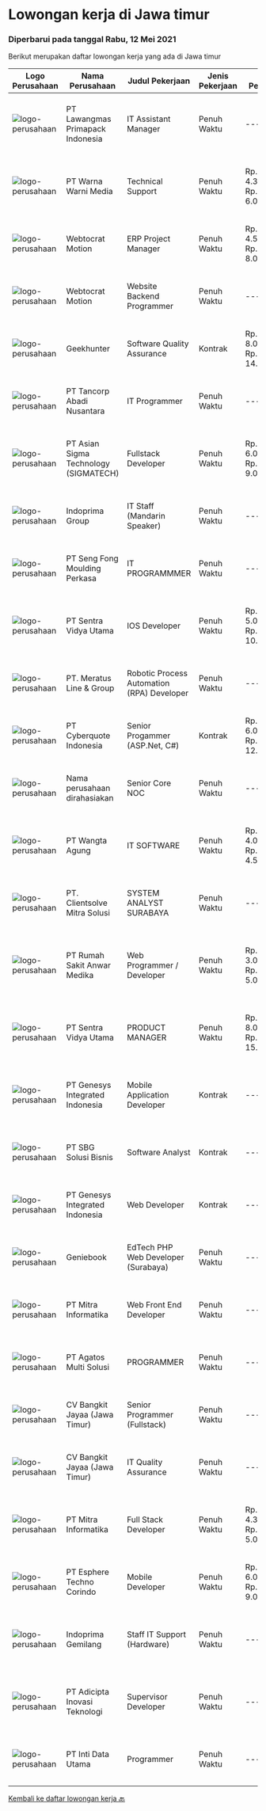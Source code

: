 
  # Lowongan kerja di Jawa timur

  ### Diperbarui pada tanggal Rabu, 12 Mei 2021

  Berikut merupakan daftar lowongan kerja yang ada di Jawa timur

  |Logo Perusahaan | Nama Perusahaan | Judul Pekerjaan | Jenis Pekerjaan | Gaji Pekerjaan | Lokasi | Deskripsi | Tanggal diunggah | Pranala |
  | -------------- | --------------- | --------------- | --------- | --------- | -------------- | ------- | ----------- | ----------- |
  |![logo-perusahaan](https://image-service-cdn.seek.com.au/d54289ece33a8eee4cd298a78161f78c1940cac5/ee4dce1061f3f616224767ad58cb2fc751b8d2dc)|PT Lawangmas Primapack Indonesia|IT Assistant Manager|Penuh Waktu|---|Malang|Dibutuhkan segeraPabrik Malang, Jawa Timur Perusahaan manufacturing PRINTING&amp;PACKAGING yang sedang berkembang pesat membutuhkan tenaga...|Selasa, 11 Mei 2021|https://www.jobstreet.co.id/id/job/it-assistant-manager-3528699?token=0~9269cf8f-f0d4-4e9e-bb47-74010bca1b34&sectionRank=1&jobId=jobstreet-id-job-3528699|
|![logo-perusahaan](https://image-service-cdn.seek.com.au/a515a75208fb13180f2cdd8553ca42f7194f07da/ee4dce1061f3f616224767ad58cb2fc751b8d2dc)|PT Warna Warni Media|Technical Support|Penuh Waktu|Rp. 4.300.000-Rp. 6.020.000|Surabaya|Usia Maksimal 35 Tahun Pendidikan minimal D3 Informatika/ Teknik Komputer Pengalaman minimal 1 Tahun dibidang yang sama Memahami konsep Networking /...|Selasa, 11 Mei 2021|https://www.jobstreet.co.id/id/job/technical-support-3529036?token=0~9269cf8f-f0d4-4e9e-bb47-74010bca1b34&sectionRank=2&jobId=jobstreet-id-job-3529036|
|![logo-perusahaan](https://image-service-cdn.seek.com.au/266cdb1b6633777975f7e16ec233144d07cf3b39/ee4dce1061f3f616224767ad58cb2fc751b8d2dc)|Webtocrat Motion|ERP Project Manager|Penuh Waktu|Rp. 4.500.000-Rp. 8.000.000|Surabaya|Candidate must possess at least a Computer Science/Information System/Economics/Accounting or equivalent Required skill(s): ERP SAP / Odoo / other ERP...|Selasa, 11 Mei 2021|https://www.jobstreet.co.id/id/job/erp-project-manager-3529322?token=0~9269cf8f-f0d4-4e9e-bb47-74010bca1b34&sectionRank=3&jobId=jobstreet-id-job-3529322|
|![logo-perusahaan](https://image-service-cdn.seek.com.au/266cdb1b6633777975f7e16ec233144d07cf3b39/ee4dce1061f3f616224767ad58cb2fc751b8d2dc)|Webtocrat Motion|Website Backend Programmer|Penuh Waktu|---|Surabaya|Flexible Time Attendance (40 Hours / Week) Candidate must possess at least a Computer Science/Information Technology or equivalent Required skill(s):...|Selasa, 11 Mei 2021|https://www.jobstreet.co.id/id/job/website-backend-programmer-3529324?token=0~9269cf8f-f0d4-4e9e-bb47-74010bca1b34&sectionRank=4&jobId=jobstreet-id-job-3529324|
|![logo-perusahaan](https://image-service-cdn.seek.com.au/7971cb100cd10ec9e1caafdb0f1dab7207689254/ee4dce1061f3f616224767ad58cb2fc751b8d2dc)|Geekhunter|Software Quality Assurance|Kontrak|Rp. 8.000.000-Rp. 14.000.000|Malang|On behalf of our client, we are hiring for the Software Quality Assurance position (remote position/Denpasar, Bali)Job Requirement Professional...|Senin, 10 Mei 2021|https://www.jobstreet.co.id/id/job/software-quality-assurance-3528060?token=0~9269cf8f-f0d4-4e9e-bb47-74010bca1b34&sectionRank=5&jobId=jobstreet-id-job-3528060|
|![logo-perusahaan](https://image-service-cdn.seek.com.au/31877de4a8381d1d179bcca5044dacad96422b98/ee4dce1061f3f616224767ad58cb2fc751b8d2dc)|PT Tancorp Abadi Nusantara|IT Programmer|Penuh Waktu|---|Surabaya|membuat program dan menjadi designer project (full stack developer) Persyaratan: Minimal S1 Teknik Informatika / jurusan yang sesuai Minimal 1 tahun...|Senin, 10 Mei 2021|https://www.jobstreet.co.id/id/job/it-programmer-3527854?token=0~9269cf8f-f0d4-4e9e-bb47-74010bca1b34&sectionRank=6&jobId=jobstreet-id-job-3527854|
|![logo-perusahaan](https://image-service-cdn.seek.com.au/836b04d889a66ec831d78756cfe173308fc324a1/ee4dce1061f3f616224767ad58cb2fc751b8d2dc)|PT Asian Sigma Technology (SIGMATECH)|Fullstack Developer|Penuh Waktu|Rp. 6.000.000-Rp. 9.000.000|Surabaya|Requirement: Berdomisili di Surabaya Memahami framework Java Spring Boot dan Angular 2++ Mempunyai pengalaman menggunakan framework Java Spring Boot...|Selasa, 11 Mei 2021|https://www.jobstreet.co.id/id/job/fullstack-developer-3516886?token=0~9269cf8f-f0d4-4e9e-bb47-74010bca1b34&sectionRank=7&jobId=jobstreet-id-job-3516886|
|![logo-perusahaan](https://image-service-cdn.seek.com.au/a4560b3c8060d44e2a08a2fdeb4cc60f11291dac/ee4dce1061f3f616224767ad58cb2fc751b8d2dc)|Indoprima Group|IT Staff (Mandarin Speaker)|Penuh Waktu|---|Surabaya|Kualifikasi : Usia maksimal 30 tahun Minimal Pendidikan S1 jurusan Teknik Informatika dengan minimal IPK 3.00, lulusan dari Universitas di CHN...|Minggu, 09 Mei 2021|https://www.jobstreet.co.id/id/job/it-staff-mandarin-speaker-3521300?token=0~9269cf8f-f0d4-4e9e-bb47-74010bca1b34&sectionRank=8&jobId=jobstreet-id-job-3521300|
|![logo-perusahaan](https://image-service-cdn.seek.com.au/ed7df867fffc52ae1b162bbcb183ab4a3a28f7ec/ee4dce1061f3f616224767ad58cb2fc751b8d2dc)|PT Seng Fong Moulding Perkasa|IT PROGRAMMMER|Penuh Waktu|---|Kediri|Responsibilities:  • Developed the software programs• Perform upgrades to make software and systems more secure and efficient • Coding and...|Minggu, 09 Mei 2021|https://www.jobstreet.co.id/id/job/it-programmmer-3521121?token=0~9269cf8f-f0d4-4e9e-bb47-74010bca1b34&sectionRank=9&jobId=jobstreet-id-job-3521121|
|![logo-perusahaan](https://image-service-cdn.seek.com.au/3fab689e8b744a206690f8279918ab15492e8c30/ee4dce1061f3f616224767ad58cb2fc751b8d2dc)|PT Sentra Vidya Utama|IOS Developer|Penuh Waktu|Rp. 5.000.000-Rp. 10.000.000|Surabaya|REQUIREMENTS : Have experience of iOS Development Have published one or more iOS apps in the app store A deep familiarity with swift, Objective-C. C++...|Senin, 10 Mei 2021|https://www.jobstreet.co.id/id/job/ios-developer-3527920?token=0~9269cf8f-f0d4-4e9e-bb47-74010bca1b34&sectionRank=10&jobId=jobstreet-id-job-3527920|
|![logo-perusahaan](https://image-service-cdn.seek.com.au/b01967b2e29b6583b9f8d42d9633f4c1f0e8543b/ee4dce1061f3f616224767ad58cb2fc751b8d2dc)|PT. Meratus Line & Group|Robotic Process Automation (RPA) Developer|Penuh Waktu|---|Surabaya|We are looking for RPA Developers to join our team of highly professional Software Developers. To be successful, you’ll need experience in...|Senin, 10 Mei 2021|https://www.jobstreet.co.id/id/job/robotic-process-automation-rpa-developer-3527608?token=0~9269cf8f-f0d4-4e9e-bb47-74010bca1b34&sectionRank=11&jobId=jobstreet-id-job-3527608|
|![logo-perusahaan](https://image-service-cdn.seek.com.au/c0a514b2bc3b002e40167d5a52d4577ed96a4f9f/ee4dce1061f3f616224767ad58cb2fc751b8d2dc)|PT Cyberquote Indonesia|Senior Progammer (ASP.Net, C#)|Kontrak|Rp. 6.000.000-Rp. 12.000.000|Surabaya|Responsibilities Design, develop and maintain frontend application in a reuseable and easy to change manner to support business growth. Develop and...|Senin, 10 Mei 2021|https://www.jobstreet.co.id/id/job/senior-progammer-asp-net-c-3528293?token=0~9269cf8f-f0d4-4e9e-bb47-74010bca1b34&sectionRank=12&jobId=jobstreet-id-job-3528293|
|![logo-perusahaan](https://us.123rf.com/450wm/pavelstasevich/pavelstasevich1811/pavelstasevich181101027/112815900-stock-vector-no-image-available-icon-flat-vector.jpg?ver=6)|Nama perusahaan dirahasiakan|Senior Core NOC|Penuh Waktu|---|Surabaya|We are looking for an experienced Senior Core Network Operation Center with a proven track record of leading and developing the Network Operation...|Minggu, 09 Mei 2021|https://www.jobstreet.co.id/id/job/senior-core-noc-3520985?token=0~9269cf8f-f0d4-4e9e-bb47-74010bca1b34&sectionRank=13&jobId=jobstreet-id-job-3520985|
|![logo-perusahaan](https://image-service-cdn.seek.com.au/e8954dc400257ac0aed991e27f59ae2b6a496319/ee4dce1061f3f616224767ad58cb2fc751b8d2dc)|PT Wangta Agung|IT SOFTWARE|Penuh Waktu|Rp. 4.000.000-Rp. 4.500.000|Surabaya|Bertanggungjawab dalam pengembangan dan maintenance sistem dalam mendukung operasional perusahaan. Bertanggungjawab dalam error handling pada sistem...|Jumat, 07 Mei 2021|https://www.jobstreet.co.id/id/job/it-software-3518867?token=0~9269cf8f-f0d4-4e9e-bb47-74010bca1b34&sectionRank=14&jobId=jobstreet-id-job-3518867|
|![logo-perusahaan](https://image-service-cdn.seek.com.au/cd610ff74f6b14e9edca03718ad697fccc961520/ee4dce1061f3f616224767ad58cb2fc751b8d2dc)|PT. Clientsolve Mitra Solusi|SYSTEM ANALYST SURABAYA|Penuh Waktu|---|Surabaya|Job Requirements: Holding at least Bachelor's Degree (S1) Have good logic skills. Ability and desire to learn something new. Experienced in making...|Sabtu, 08 Mei 2021|https://www.jobstreet.co.id/id/job/system-analyst-surabaya-3520020?token=0~9269cf8f-f0d4-4e9e-bb47-74010bca1b34&sectionRank=15&jobId=jobstreet-id-job-3520020|
|![logo-perusahaan](https://image-service-cdn.seek.com.au/8a6418c559f6a72e1e1d87d06e28ef5b42e4f49b/ee4dce1061f3f616224767ad58cb2fc751b8d2dc)|PT Rumah Sakit Anwar Medika|Web Programmer / Developer|Penuh Waktu|Rp. 3.000.000-Rp. 5.000.000|Sidoarjo|1. Mahir pemrograman PHP dan menguasai framework CodeIgniter2. Menguasai database Postgresql dan mySQL3. Menyertakan link github source code project...|Senin, 10 Mei 2021|https://www.jobstreet.co.id/id/job/web-programmer-developer-3528015?token=0~9269cf8f-f0d4-4e9e-bb47-74010bca1b34&sectionRank=16&jobId=jobstreet-id-job-3528015|
|![logo-perusahaan](https://image-service-cdn.seek.com.au/3fab689e8b744a206690f8279918ab15492e8c30/ee4dce1061f3f616224767ad58cb2fc751b8d2dc)|PT Sentra Vidya Utama|PRODUCT MANAGER|Penuh Waktu|Rp. 8.000.000-Rp. 15.000.000|Surabaya|Kualifikasi: Pengalaman minimal 2 tahun dalam siklus pengembangan Sistem Informasi Minimal S1 Teknik Informatika / Sistem Informasi / Manajemen Sistem...|Jumat, 07 Mei 2021|https://www.jobstreet.co.id/id/job/product-manager-3526662?token=0~9269cf8f-f0d4-4e9e-bb47-74010bca1b34&sectionRank=17&jobId=jobstreet-id-job-3526662|
|![logo-perusahaan](https://image-service-cdn.seek.com.au/0771bd6278fe4d4c05d77e989148a4e868d6fbac/ee4dce1061f3f616224767ad58cb2fc751b8d2dc)|PT Genesys Integrated Indonesia|Mobile Application Developer|Kontrak|---|Surabaya|The latest mobile devices and applications are changing the way we communicate, do business, and access news and entertainment. Businesses, consumers...|Sabtu, 08 Mei 2021|https://www.jobstreet.co.id/id/job/mobile-application-developer-3520372?token=0~9269cf8f-f0d4-4e9e-bb47-74010bca1b34&sectionRank=18&jobId=jobstreet-id-job-3520372|
|![logo-perusahaan](https://image-service-cdn.seek.com.au/9178a268da7e9f251b29b144c96a34b6cae5d7c8/ee4dce1061f3f616224767ad58cb2fc751b8d2dc)|PT SBG Solusi Bisnis|Software Analyst|Kontrak|---|Surabaya|Responsibilities Develop, test, deploy, and maintain building user interface components and implementing them following workflows. Provide direction,...|Kamis, 06 Mei 2021|https://www.jobstreet.co.id/id/job/software-analyst-3517755?token=0~9269cf8f-f0d4-4e9e-bb47-74010bca1b34&sectionRank=19&jobId=jobstreet-id-job-3517755|
|![logo-perusahaan](https://image-service-cdn.seek.com.au/0771bd6278fe4d4c05d77e989148a4e868d6fbac/ee4dce1061f3f616224767ad58cb2fc751b8d2dc)|PT Genesys Integrated Indonesia|Web Developer|Kontrak|---|Surabaya|We are looking for an Web Developer to create organized and integrated software. The ideal candidate should have experience about programming, possess...|Sabtu, 08 Mei 2021|https://www.jobstreet.co.id/id/job/web-developer-3520344?token=0~9269cf8f-f0d4-4e9e-bb47-74010bca1b34&sectionRank=20&jobId=jobstreet-id-job-3520344|
|![logo-perusahaan](https://image-service-cdn.seek.com.au/12b57803d6b6685ae92fa2592718166b34d0009f/ee4dce1061f3f616224767ad58cb2fc751b8d2dc)|Geniebook|EdTech PHP Web Developer (Surabaya)|Penuh Waktu|---|Surabaya|Expanding exponentially across South East Asia, Geniebook is on the lookout for global talents to create an impact with our team. We offer many...|Sabtu, 08 Mei 2021|https://www.jobstreet.co.id/id/job/edtech-php-web-developer-surabaya-8497181/origin/sg?token=0~9269cf8f-f0d4-4e9e-bb47-74010bca1b34&sectionRank=21&jobId=jobstreet-sg-job-8497181|
|![logo-perusahaan](https://image-service-cdn.seek.com.au/4f6346c4b15f07e7dff0eae5f1fd5a54c57765ce/ee4dce1061f3f616224767ad58cb2fc751b8d2dc)|PT Mitra Informatika|Web Front End Developer|Penuh Waktu|---|Surabaya|About Mitra InformatikaMitra Informatika is an IT company based in Surabaya that positioning itself to become the market leader in providing...|Sabtu, 08 Mei 2021|https://www.jobstreet.co.id/id/job/web-front-end-developer-3515181?token=0~9269cf8f-f0d4-4e9e-bb47-74010bca1b34&sectionRank=22&jobId=jobstreet-id-job-3515181|
|![logo-perusahaan](https://image-service-cdn.seek.com.au/5ad821a42d91edc8c777df4874616761eff69a93/ee4dce1061f3f616224767ad58cb2fc751b8d2dc)|PT Agatos Multi Solusi|PROGRAMMER|Penuh Waktu|---|Surabaya|Agatos is a leading information and control solution provider in the South East Asia region by supplying the customer with cost effective, durable,...|Rabu, 05 Mei 2021|https://www.jobstreet.co.id/id/job/programmer-3511587?token=0~9269cf8f-f0d4-4e9e-bb47-74010bca1b34&sectionRank=23&jobId=jobstreet-id-job-3511587|
|![logo-perusahaan](https://image-service-cdn.seek.com.au/d67dd0ac9edce9f075100d17084c316c2577d6d7/ee4dce1061f3f616224767ad58cb2fc751b8d2dc)|CV Bangkit Jayaa (Jawa Timur)|Senior Programmer (Fullstack)|Penuh Waktu|---|Sidoarjo|Responsibilities:1.      Develop new web applications and maintenance of existing web app2.      Lead a project with junior programmers, do monitoring...|Sabtu, 08 Mei 2021|https://www.jobstreet.co.id/id/job/senior-programmer-fullstack-3515946?token=0~9269cf8f-f0d4-4e9e-bb47-74010bca1b34&sectionRank=24&jobId=jobstreet-id-job-3515946|
|![logo-perusahaan](https://image-service-cdn.seek.com.au/d67dd0ac9edce9f075100d17084c316c2577d6d7/ee4dce1061f3f616224767ad58cb2fc751b8d2dc)|CV Bangkit Jayaa (Jawa Timur)|IT Quality Assurance|Penuh Waktu|---|Surabaya|Kandidat harus memiliki setidaknya Gelar Sarjana di Teknik (Komputer/Telekomunikasi) atau setara. Bahasa yang harus dimiliki: English Setidaknya...|Kamis, 06 Mei 2021|https://www.jobstreet.co.id/id/job/it-quality-assurance-3517840?token=0~9269cf8f-f0d4-4e9e-bb47-74010bca1b34&sectionRank=25&jobId=jobstreet-id-job-3517840|
|![logo-perusahaan](https://image-service-cdn.seek.com.au/4f6346c4b15f07e7dff0eae5f1fd5a54c57765ce/ee4dce1061f3f616224767ad58cb2fc751b8d2dc)|PT Mitra Informatika|Full Stack Developer|Penuh Waktu|Rp. 4.300.000-Rp. 5.000.000|Surabaya|Kandidat harus memiliki setidaknya SMA, Diploma, Gelar Sarjana di Teknik (Komputer/Telekomunikasi), Ilmu Komputer/Teknologi Informasi atau setara....|Sabtu, 08 Mei 2021|https://www.jobstreet.co.id/id/job/full-stack-developer-3515178?token=0~9269cf8f-f0d4-4e9e-bb47-74010bca1b34&sectionRank=26&jobId=jobstreet-id-job-3515178|
|![logo-perusahaan](https://image-service-cdn.seek.com.au/ecf6f058e2b0dd1397eb13a4c78ddb6a36d3aae1/ee4dce1061f3f616224767ad58cb2fc751b8d2dc)|PT Esphere Techno Corindo|Mobile Developer|Penuh Waktu|Rp. 6.000.000-Rp. 9.000.000|Jawa Timur|Persyaratan: Strong knowledge of Android SDK, different versions of Android, and how to deal with different screen sizes Strong knowledge of Mobile...|Sabtu, 08 Mei 2021|https://www.jobstreet.co.id/id/job/mobile-developer-3516002?token=0~9269cf8f-f0d4-4e9e-bb47-74010bca1b34&sectionRank=27&jobId=jobstreet-id-job-3516002|
|![logo-perusahaan](https://image-service-cdn.seek.com.au/8dd85a274264058d50085da7a1cbc92f14000c17/ee4dce1061f3f616224767ad58cb2fc751b8d2dc)|Indoprima Gemilang|Staff IT Support (Hardware)|Penuh Waktu|---|Surabaya|Melakukan setting dan troubleshooting jaringan, LAN dan server Melakukan setting dan troubleshooting kepada semua Komputer dan Laptop perusahaan...|Rabu, 05 Mei 2021|https://www.jobstreet.co.id/id/job/staff-it-support-hardware-3524469?token=0~9269cf8f-f0d4-4e9e-bb47-74010bca1b34&sectionRank=28&jobId=jobstreet-id-job-3524469|
|![logo-perusahaan](https://image-service-cdn.seek.com.au/813c492a8a69c23132810debfe9d5d9f58fe34d8/ee4dce1061f3f616224767ad58cb2fc751b8d2dc)|PT Adicipta Inovasi Teknologi|Supervisor Developer|Penuh Waktu|---|Malang|Mendampingi , memberikan petunjuk dan melakukan pengecekan untuk pekerjaan yang dikerjakan developernya. Mendevelop dan memberikan solusi perbaikan...|Sabtu, 08 Mei 2021|https://www.jobstreet.co.id/id/job/supervisor-developer-3519976?token=0~9269cf8f-f0d4-4e9e-bb47-74010bca1b34&sectionRank=29&jobId=jobstreet-id-job-3519976|
|![logo-perusahaan](https://image-service-cdn.seek.com.au/bbddd77226dcf13bbcfccbd32db1d0792df68090/ee4dce1061f3f616224767ad58cb2fc751b8d2dc)|PT Inti Data Utama|Programmer|Penuh Waktu|---|Surabaya|General Requirements: Graduated minimum (D3/S1) from engineering or business discipline such as Software Engineering/ Information Systems/ Computer...|Jumat, 07 Mei 2021|https://www.jobstreet.co.id/id/job/programmer-3518610?token=0~9269cf8f-f0d4-4e9e-bb47-74010bca1b34&sectionRank=30&jobId=jobstreet-id-job-3518610|


  [Kembali ke daftar lowongan kerja 🔙](../README.md#daftar-lowongan-kerja)
  